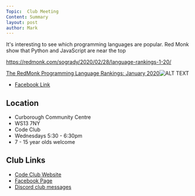 ```yaml
---
Topic:  Club Meeting
Content: Summary
layout: post
author: Mark
---
```

It's interesting to see which programming languages are popular. Red Monk show that Python and JavaScript are near the top

https://redmonk.com/sogrady/2020/02/28/language-rankings-1-20/

[The RedMonk Programming Language Rankings: January 2020](https://l.facebook.com/l.php?u=https%3A%2F%2Fredmonk.com%2Fsogrady%2F2020%2F02%2F28%2Flanguage-rankings-1-20%2F&h=AT2QMpY7HrymO9zmQgVO7-3W_8xTQ95PdwDZvWfnOjJ1LlS0mUMSFaZKcfl_yGQU10oZGJ9nZ-xQ7Q7pfMfBEFMWSU1HhOX_71fk3xh58yVC_09npEl0QpNIMLWp33vJ&s=1)![ALT TEXT](https://external.fbhx6-1.fna.fbcdn.net/emg1/v/t13/17046974441265039860?url=http%3A%2F%2Fredmonk.com%2Fsogrady%2Ffiles%2F2020%2F02%2Flang.rank_.120.wm_-1024x805.png&fb_obo=1&utld=redmonk.com&stp=c0.5000x0.5000f_dst-emg0_p720x720_q75&ccb=13-1&oh=06_AbGXZ8o4I61NGx_kmMZfd1fz6Nr2VgfzIs_m7oaQBShYLg&oe=65282F1B&_nc_sid=e609ca)

* [Facebook Link](https://www.facebook.com/1481985248595237/posts/2596452640481820/)

## Location

* Curborough Community Centre
* WS13 7NY
* Code Club
* Wednesdays 5:30 - 6:30pm
* 7 - 15 year olds welcome

## Club Links

* [Code Club Website](https://lichfield-code-club.github.io/)
* [Facebook Page](https://www.facebook.com/LichfieldCoders)
* [Discord club messages](https://discord.gg/szz6xGK)
